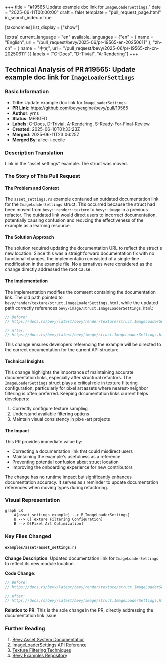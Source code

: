 +++
title = "#19565 Update example doc link for `ImageLoaderSettings`."
date = "2025-06-11T00:00:00"
draft = false
template = "pull_request_page.html"
in_search_index = true

[taxonomies]
list_display = ["show"]

[extra]
current_language = "en"
available_languages = {"en" = { name = "English", url = "/pull_request/bevy/2025-06/pr-19565-en-20250611" }, "zh-cn" = { name = "中文", url = "/pull_request/bevy/2025-06/pr-19565-zh-cn-20250611" }}
labels = ["C-Docs", "D-Trivial", "A-Rendering"]
+++

## Technical Analysis of PR #19565: Update example doc link for `ImageLoaderSettings`

### Basic Information
- **Title**: Update example doc link for `ImageLoaderSettings`.
- **PR Link**: https://github.com/bevyengine/bevy/pull/19565
- **Author**: yrns
- **Status**: MERGED
- **Labels**: C-Docs, D-Trivial, A-Rendering, S-Ready-For-Final-Review
- **Created**: 2025-06-10T01:33:23Z
- **Merged**: 2025-06-11T23:06:25Z
- **Merged By**: alice-i-cecile

### Description Translation
Link in the "asset settings" example. The struct was moved.

### The Story of This Pull Request

#### The Problem and Context
The `asset_settings.rs` example contained an outdated documentation link for the `ImageLoaderSettings` struct. This occurred because the struct had been moved from `bevy::render::texture` to `bevy::image` in a previous refactor. The outdated link would direct users to incorrect documentation, potentially causing confusion and reducing the effectiveness of the example as a learning resource.

#### The Solution Approach
The solution required updating the documentation URL to reflect the struct's new location. Since this was a straightforward documentation fix with no functional changes, the implementation consisted of a single-line modification in the example file. No alternatives were considered as the change directly addressed the root cause.

#### The Implementation
The implementation modifies the comment containing the documentation link. The old path pointed to `bevy/render/texture/struct.ImageLoaderSettings.html`, while the updated path correctly references `bevy/image/struct.ImageLoaderSettings.html`:

```rust
// Before:
// https://docs.rs/bevy/latest/bevy/render/texture/struct.ImageLoaderSettings.html#

// After:
// https://docs.rs/bevy/latest/bevy/image/struct.ImageLoaderSettings.html
```

This change ensures developers referencing the example will be directed to the correct documentation for the current API structure.

#### Technical Insights
This change highlights the importance of maintaining accurate documentation links, especially after structural refactors. The `ImageLoaderSettings` struct plays a critical role in texture filtering configuration, particularly for pixel art assets where nearest-neighbor filtering is often preferred. Keeping documentation links current helps developers:
1. Correctly configure texture sampling
2. Understand available filtering options
3. Maintain visual consistency in pixel-art projects

#### The Impact
This PR provides immediate value by:
- Correcting a documentation link that could misdirect users
- Maintaining the example's usefulness as a reference
- Preventing potential confusion about struct location
- Improving the onboarding experience for new contributors

The change has no runtime impact but significantly enhances documentation accuracy. It serves as a reminder to update documentation references when moving types during refactoring.

### Visual Representation

```mermaid
graph LR
    A[asset_settings example] --> B[ImageLoaderSettings]
    B --> C[Texture Filtering Configuration]
    B --> D[Pixel Art Optimization]
```

### Key Files Changed

#### `examples/asset/asset_settings.rs`
**Change Description**: Updated documentation link for `ImageLoaderSettings` to reflect its new module location.

**Code Change**:
```rust
// Before:
// https://docs.rs/bevy/latest/bevy/render/texture/struct.ImageLoaderSettings.html#

// After:
// https://docs.rs/bevy/latest/bevy/image/struct.ImageLoaderSettings.html
```

**Relation to PR**: This is the sole change in the PR, directly addressing the documentation link issue.

### Further Reading
1. [Bevy Asset System Documentation](https://docs.rs/bevy/latest/bevy/asset/index.html)
2. [ImageLoaderSettings API Reference](https://docs.rs/bevy/latest/bevy/image/struct.ImageLoaderSettings.html)
3. [Texture Filtering Techniques](https://learnopengl.com/Getting-started/Textures)
4. [Bevy Examples Repository](https://github.com/bevyengine/bevy/tree/main/examples)
